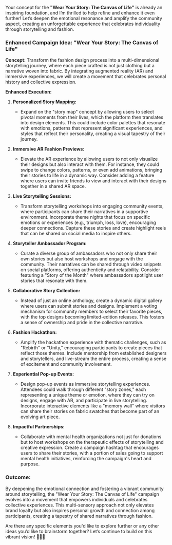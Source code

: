 Your concept for the **"Wear Your Story: The Canvas of Life"** is already an inspiring foundation, and I’m thrilled to help refine and enhance it even further! Let’s deepen the emotional resonance and amplify the community aspect, creating an unforgettable experience that celebrates individuality through storytelling and fashion.

### Enhanced Campaign Idea: "Wear Your Story: The Canvas of Life"

**Concept:**
Transform the fashion design process into a multi-dimensional storytelling journey, where each piece crafted is not just clothing but a narrative woven into fabric. By integrating augmented reality (AR) and immersive experiences, we will create a movement that celebrates personal history and collective expression.

**Enhanced Execution:**

1. **Personalized Story Mapping:**
   - Expand on the "story map" concept by allowing users to select pivotal moments from their lives, which the platform then translates into design elements. This could include color palettes that resonate with emotions, patterns that represent significant experiences, and styles that reflect their personality, creating a visual tapestry of their journey.

2. **Immersive AR Fashion Previews:**
   - Elevate the AR experience by allowing users to not only visualize their designs but also interact with them. For instance, they could swipe to change colors, patterns, or even add animations, bringing their stories to life in a dynamic way. Consider adding a feature where users can invite friends to view and interact with their designs together in a shared AR space.

3. **Live Storytelling Sessions:**
   - Transform storytelling workshops into engaging community events, where participants can share their narratives in a supportive environment. Incorporate theme nights that focus on specific emotions or experiences (e.g., triumph, loss, love), encouraging deeper connections. Capture these stories and create highlight reels that can be shared on social media to inspire others.

4. **Storyteller Ambassador Program:**
   - Curate a diverse group of ambassadors who not only share their own stories but also host workshops and engage with the community. Their narratives can be shared through video snippets on social platforms, offering authenticity and relatability. Consider featuring a "Story of the Month" where ambassadors spotlight user stories that resonate with them.

5. **Collaborative Story Collection:**
   - Instead of just an online anthology, create a dynamic digital gallery where users can submit stories and designs. Implement a voting mechanism for community members to select their favorite pieces, with the top designs becoming limited-edition releases. This fosters a sense of ownership and pride in the collective narrative.

6. **Fashion Hackathon:**
   - Amplify the hackathon experience with thematic challenges, such as "Rebirth" or "Unity," encouraging participants to create pieces that reflect those themes. Include mentorship from established designers and storytellers, and live-stream the entire process, creating a sense of excitement and community involvement.

7. **Experiential Pop-up Events:**
   - Design pop-up events as immersive storytelling experiences. Attendees could walk through different "story zones," each representing a unique theme or emotion, where they can try on designs, engage with AR, and participate in live storytelling. Incorporate interactive elements like a "memory wall" where visitors can share their stories on fabric swatches that become part of an evolving art piece.

8. **Impactful Partnerships:**
   - Collaborate with mental health organizations not just for donations but to host workshops on the therapeutic effects of storytelling and creative expression. Create a campaign hashtag that encourages users to share their stories, with a portion of sales going to support mental health initiatives, reinforcing the campaign's heart and purpose.

### Outcome:
By deepening the emotional connection and fostering a vibrant community around storytelling, the "Wear Your Story: The Canvas of Life" campaign evolves into a movement that empowers individuals and celebrates collective experiences. This multi-sensory approach not only elevates brand loyalty but also inspires personal growth and connection among participants, creating a tapestry of shared narratives through fashion.

Are there any specific elements you'd like to explore further or any other ideas you’d like to brainstorm together? Let’s continue to build on this vibrant vision! 🌟👗✨